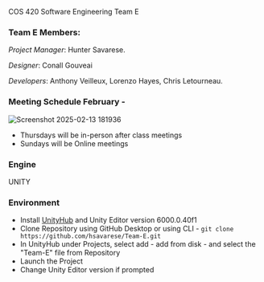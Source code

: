 COS 420 Software Engineering Team E 

### Team E Members: 

_Project Manager_: Hunter Savarese.

_Designer_: Conall Gouveai

_Developers_: Anthony Veilleux, Lorenzo Hayes, Chris Letourneau.

### Meeting Schedule February - 

![Screenshot 2025-02-13 181936](https://github.com/user-attachments/assets/26b7b69e-41bf-4e3d-8e37-54f46d45c7b2)

- Thursdays will be in-person after class meetings
- Sundays will be Online meetings


### Engine
UNITY

### Environment
- Install [UnityHub](https://unity.com/download) and Unity Editor version 6000.0.40f1
- Clone Repository using GitHub Desktop or using CLI - `git clone https://github.com/hsavarese/Team-E.git`
- In UnityHub under Projects, select add - add from disk - and select the "Team-E" file from Repository
- Launch the Project
- Change Unity Editor version if prompted
